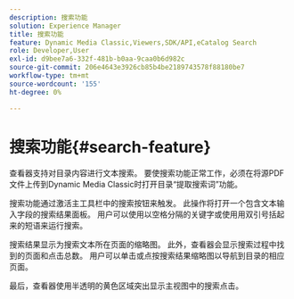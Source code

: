 ```yaml
---
description: 搜索功能
solution: Experience Manager
title: 搜索功能
feature: Dynamic Media Classic,Viewers,SDK/API,eCatalog Search
role: Developer,User
exl-id: d9bee7a6-332f-481b-b0aa-9caa0b6d982c
source-git-commit: 206e4643e3926cb85b4be2189743578f88180be7
workflow-type: tm+mt
source-wordcount: '155'
ht-degree: 0%

---
```


# 搜索功能{#search-feature}

查看器支持对目录内容进行文本搜索。 要使搜索功能正常工作，必须在将源PDF文件上传到Dynamic Media Classic时打开目录“提取搜索词”功能。

搜索功能通过激活主工具栏中的搜索按钮来触发。 此操作将打开一个包含文本输入字段的搜索结果面板。 用户可以使用以空格分隔的关键字或使用用双引号括起来的短语来运行搜索。

搜索结果显示为搜索文本所在页面的缩略图。 此外，查看器会显示搜索过程中找到的页面和点击总数。 用户可以单击或点按搜索结果缩略图以导航到目录的相应页面。

最后，查看器使用半透明的黄色区域突出显示主视图中的搜索点击。
